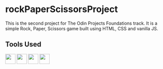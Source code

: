 # rockPaperScissorsProject

This is the second project for The Odin Projects Foundations track. It is a simple Rock, Paper, Scissors game built using HTML, CSS and vanilla JS.

## Tools Used

<p align="left">
  <img src="https://raw.githubusercontent.com/danielcranney/readme-generator/main/public/icons/skills/git-colored.svg" width="32" height="32" /> 
  <img src="https://raw.githubusercontent.com/danielcranney/readme-generator/main/public/icons/skills/html5-colored.svg" width="32" height="32" /> 
  <img src="https://raw.githubusercontent.com/danielcranney/readme-generator/main/public/icons/skills/css3-colored.svg" width="32" height="32" />
  <img src="https://raw.githubusercontent.com/danielcranney/readme-generator/main/public/icons/skills/javascript-colored.svg" width="32" height="32" /> 
</p>
